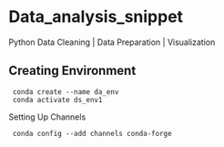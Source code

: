 # Data_analysis_snippet
Python Data Cleaning |  Data Preparation | Visualization


## Creating Environment


     conda create --name da_env
     conda activate ds_env1
     
  Setting Up Channels
     
     conda config --add channels conda-forge
